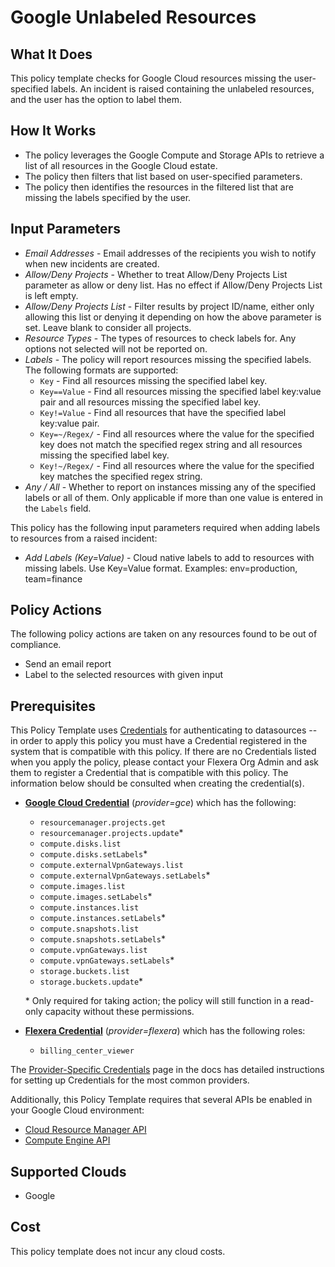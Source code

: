 # Google Unlabeled Resources

## What It Does

This policy template checks for Google Cloud resources missing the user-specified labels. An incident is raised containing the unlabeled resources, and the user has the option to label them.

## How It Works

- The policy leverages the Google Compute and Storage APIs to retrieve a list of all resources in the Google Cloud estate.
- The policy then filters that list based on user-specified parameters.
- The policy then identifies the resources in the filtered list that are missing the labels specified by the user.

## Input Parameters

- *Email Addresses* - Email addresses of the recipients you wish to notify when new incidents are created.
- *Allow/Deny Projects* - Whether to treat Allow/Deny Projects List parameter as allow or deny list. Has no effect if Allow/Deny Projects List is left empty.
- *Allow/Deny Projects List* - Filter results by project ID/name, either only allowing this list or denying it depending on how the above parameter is set. Leave blank to consider all projects.
- *Resource Types* - The types of resources to check labels for. Any options not selected will not be reported on.
- *Labels* - The policy will report resources missing the specified labels. The following formats are supported:
  - `Key` - Find all resources missing the specified label key.
  - `Key==Value` - Find all resources missing the specified label key:value pair and all resources missing the specified label key.
  - `Key!=Value` - Find all resources that have the specified label key:value pair.
  - `Key=~/Regex/` - Find all resources where the value for the specified key does not match the specified regex string and all resources missing the specified label key.
  - `Key!~/Regex/` - Find all resources where the value for the specified key matches the specified regex string.
- *Any / All* - Whether to report on instances missing any of the specified labels or all of them. Only applicable if more than one value is entered in the `Labels` field.

This policy has the following input parameters required when adding labels to resources from a raised incident:

- *Add Labels (Key=Value)* - Cloud native labels to add to resources with missing labels. Use Key=Value format. Examples: env=production, team=finance

## Policy Actions

The following policy actions are taken on any resources found to be out of compliance.

- Send an email report
- Label to the selected resources with given input

## Prerequisites

This Policy Template uses [Credentials](https://docs.flexera.com/flexera/EN/Automation/ManagingCredentialsExternal.htm) for authenticating to datasources -- in order to apply this policy you must have a Credential registered in the system that is compatible with this policy. If there are no Credentials listed when you apply the policy, please contact your Flexera Org Admin and ask them to register a Credential that is compatible with this policy. The information below should be consulted when creating the credential(s).

- [**Google Cloud Credential**](https://docs.flexera.com/flexera/EN/Automation/ProviderCredentials.htm#automationadmin_4083446696_1121577) (*provider=gce*) which has the following:
  - `resourcemanager.projects.get`
  - `resourcemanager.projects.update`*
  - `compute.disks.list`
  - `compute.disks.setLabels`*
  - `compute.externalVpnGateways.list`
  - `compute.externalVpnGateways.setLabels`*
  - `compute.images.list`
  - `compute.images.setLabels`*
  - `compute.instances.list`
  - `compute.instances.setLabels`*
  - `compute.snapshots.list`
  - `compute.snapshots.setLabels`*
  - `compute.vpnGateways.list`
  - `compute.vpnGateways.setLabels`*
  - `storage.buckets.list`
  - `storage.buckets.update`*

  \* Only required for taking action; the policy will still function in a read-only capacity without these permissions.

- [**Flexera Credential**](https://docs.flexera.com/flexera/EN/Automation/ProviderCredentials.htm) (*provider=flexera*) which has the following roles:
  - `billing_center_viewer`

The [Provider-Specific Credentials](https://docs.flexera.com/flexera/EN/Automation/ProviderCredentials.htm) page in the docs has detailed instructions for setting up Credentials for the most common providers.

Additionally, this Policy Template requires that several APIs be enabled in your Google Cloud environment:

- [Cloud Resource Manager API](https://console.cloud.google.com/flows/enableapi?apiid=cloudresourcemanager.googleapis.com)
- [Compute Engine API](https://console.cloud.google.com/flows/enableapi?apiid=compute.googleapis.com)

## Supported Clouds

- Google

## Cost

This policy template does not incur any cloud costs.
